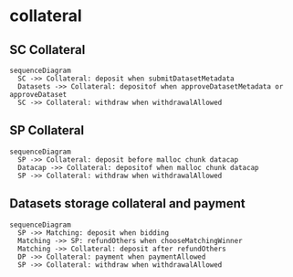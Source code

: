# collateral

## SC Collateral

```mermaid
sequenceDiagram
  SC ->> Collateral: deposit when submitDatasetMetadata
  Datasets ->> Collateral: depositof when approveDatasetMetadata or approveDataset
  SC ->> Collateral: withdraw when withdrawalAllowed
```

## SP Collateral

```mermaid
sequenceDiagram
  SP ->> Collateral: deposit before malloc chunk datacap
  Datacap ->> Collateral: depositof when malloc chunk datacap
  SP ->> Collateral: withdraw when withdrawalAllowed
```

## Datasets storage collateral and payment 

```mermaid
sequenceDiagram
  SP ->> Matching: deposit when bidding
  Matching ->> SP: refundOthers when chooseMatchingWinner
  Matching ->> Collateral: deposit after refundOthers
  DP ->> Collateral: payment when paymentAllowed
  SP ->> Collateral: withdraw when withdrawalAllowed
```
